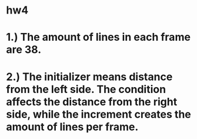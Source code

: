 # hw4

# 1.) The amount of lines in each frame are 38.
# 2.) The initializer means distance from the left side. The condition affects the distance from the right side, while the increment creates the amount of lines per frame.
